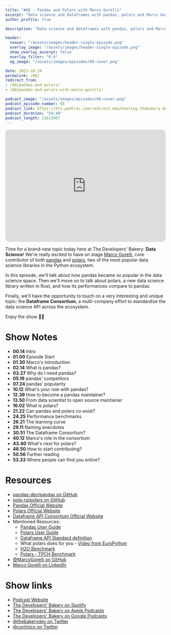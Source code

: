 ```yaml
---
title: "#68 - Pandas and Polars with Marco Gorelli"
excerpt: "Data science and dataframes with pandas, polars and Marco Gorelli"
author_profile: true

description: "Data science and dataframes with pandas, polars and Marco Gorelli"

header:
  teaser: "/assets/images/header-single-episode.png"
  overlay_image: "/assets/images/header-single-episode.png"
  show_overlay_excerpt: false
  overlay_filter: "0.6"
  og_image: "/assets/images/episodes/68-cover.png"

date: 2023-10-10
permalink: /68/
redirect_from:
- /68/pandas-and-polars/
- /68/pandas-and-polars-with-marco-gorelli/

podcast_image: "/assets/images/episodes/68-cover.png"
podcast_episode_number: 68
podcast_link: https://dts.podtrac.com/redirect.m4a/hosting.thebakery.dev/68-thedevelopersbakery-pandas-and-polars.m4a
podcast_duration: "54:40"
podcast_length: 21633967
---
```


<iframe style="border-radius:12px" src="https://open.spotify.com/embed/episode/7KojxU3MUM7VZRhricZXaG?utm_source=generator" width="100%" height="352" frameBorder="0" allowfullscreen="" allow="autoplay; clipboard-write; encrypted-media; fullscreen; picture-in-picture" loading="lazy"></iframe>

Time for a brand-new topic today here at The Developers' Bakery: **Data Science**! We're really excited to have on stage [Marco Gorelli](https://github.com/MarcoGorelli), core contributor of both [pandas](https://pandas.pydata.org/) and [polars](https://pola.rs/), two of the most popular data science libraries in the Python ecosystem.

In this episode, we'll talk about how pandas became so popular in the data science space. Then we'll move on to talk about polars, a new data science library written in Rust, and how its performances compare to pandas. 

Finally, we'll have the opportunity to touch on a very interesting and unique topic: the **Dataframe Consortium**, a multi-company effort to standardize the data science API across the ecosystem.

Enjoy the show 👨‍🍳

# Show Notes

- **00.14** Intro
- **01.00** Episode Start
- **01.30** Marco's Introduction
- **02.14** What is pandas?
- **03.27** Why do I need pandas?
- **05.19** pandas' competitors
- **07.24** pandas' popularity
- **10.12** What's your role with pandas?
- **12.39** How to become a pandas maintainer?
- **13.50** From data scientist to open source maintainer
- **16.02** What is polars?
- **21.22** Can pandas and polars co-exist?
- **24.25** Performance benchmarks
- **26.21** The learning curve
- **29.11** Naming anecdotes
- **30.51** The Dataframe Consortium?
- **40.12** Marco's role in the consortium
- **43.40** What's next for polars?
- **46.50** How to start contributing?
- **50.56** Further reading
- **53.33** Where people can find you online?

# Resources

* <i class="fab fa-github"></i> [pandas-dev/pandas on GitHub](https://github.com/pandas-dev/pandas)
* <i class="fab fa-github"></i> [pola-rs/polars on GitHub](https://github.com/pola-rs/polars)
* <i class="fas fa-link"></i> [Pandas Official Website](https://pandas.pydata.org/)
* <i class="fas fa-link"></i> [Polars Official Website](https://pola.rs/)
* <i class="fas fa-link"></i> [Dataframe API Consortium Official Website](https://data-apis.org/)
* Mentioned Resources:
    * <i class="fas fa-link"></i> [Pandas User Guide](https://pandas.pydata.org/docs/user_guide/index.html)
    * <i class="fas fa-link"></i> [Polars User Guide](https://pola-rs.github.io/polars/user-guide/)
    * <i class="fas fa-link"></i> [Dataframe API Standard definition](https://data-apis.org/dataframe-api/draft/)
    * <i class="fab fa-youtube"></i> What polars does for you - [Video from EuroPython](https://youtu.be/UwRlFtSd_-8)
    * <i class="fas fa-link"></i> [H2O Benchmark](https://duckdblabs.github.io/db-benchmark/)
    * <i class="fas fa-link"></i> [Polars - TPCH Benchmark](https://www.pola.rs/benchmarks.html)
* <i class="fab fa-github"></i> [@MarcoGorelli on GitHub](https://github.com/MarcoGorelli)
* <i class="fab fa-linkedin"></i> [Marco Gorelli on LinkedIn](https://www.linkedin.com/in/marcogorelli/)

# Show links

* <i class="fas fa-link"></i> [Podcast Website](https://thebakery.dev)
* <i class="fab fa-spotify"></i> [The Developers' Bakery on Spotify](https://open.spotify.com/show/4jV6Yoz7D38sZJlYMzJm3k?si=AL3ske_0R_CKlEScMhYhug)
* <i class="fas fa-podcast"></i> [The Developers' Bakery on Apple Podcasts](https://podcasts.apple.com/us/podcast/the-developers-bakery/id1542849034)
* <i class="fab fa-google-play"></i> [The Developers' Bakery on Google Podcasts](https://podcasts.google.com/feed/aHR0cHM6Ly90aGViYWtlcnkuZGV2L3BvZGNhc3QueG1s)
* <i class="fab fa-twitter"></i> [@thebakerydev on Twitter](https://twitter.com/thebakerydev)
* <i class="fab fa-twitter"></i> [@cortinico on Twitter](https://twitter.com/cortinico)